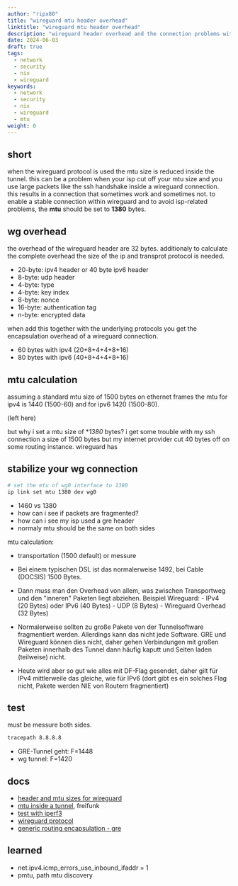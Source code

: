 ```yaml
---
author: "ripx80"
title: "wireguard mtu header overhead"
linktitle: "wireguard mtu header overhead"
description: "wireguard header overhead and the connection problems with your cutted off mtu"
date: 2024-06-03
draft: true
tags:
  - network
  - security
  - nix
  - wireguard
keywords:
  - network
  - security
  - nix
  - wireguard
  - mtu
weight: 0
---
```


## short

when the wireguard protocol is used the mtu size is reduced inside the tunnel.
this can be a problem when your isp cut off your mtu size and you use large packets like the ssh handshake inside a wireguard connection.
this results in a connection that sometimes work and sometimes not.
to enable a stable connection within wireguard and to avoid isp-related problems, the **mtu** should be set to **1380** bytes.

## wg overhead

the overhead of the wireguard header are 32 bytes.
additionaly to calculate the complete overhead the size of the ip and transprot protocol is needed.

- 20-byte: ipv4 header or 40 byte ipv6 header
- 8-byte: udp header
- 4-byte: type
- 4-byte: key index
- 8-byte: nonce
- 16-byte: authentication tag
- n-byte: encrypted data

when add this together with the underlying protocols you get the encapsulation overhead of a wireguard connection.

- 60 bytes with ipv4 (20+8+4+4+8+16)
- 80 bytes with ipv6 (40+8+4+4+8+16)

## mtu calculation

assuming a standard mtu size of 1500 bytes on ethernet frames the mtu for ipv4 is 1440 (1500-60) and for ipv6 1420 (1500-80).

(left here)

but why i set a mtu size of **1380* bytes? i get some trouble with my ssh connection
 a size of 1500 bytes but my internet provider cut 40 bytes off on some routing instance.
wireguard has


## stabilize your wg connection

```sh
# set the mtu of wg0 interface to 1380
ip link set mtu 1380 dev wg0
```

- 1460 vs 1380
- how can i see if packets are fragmented?
- how can i see my isp used a gre header
- normaly mtu should be the same on both sides

mtu calculation:
- transportation (1500 default) or messure
- Bei einem typischen DSL ist das normalerweise 1492, bei Cable (DOCSIS) 1500 Bytes.
- Dann muss man den Overhead von allem, was zwischen Transportweg und den "inneren" Paketen liegt abziehen. Beispiel Wireguard: - IPv4 (20 Bytes) oder IPv6 (40 Bytes) - UDP (8 Bytes) - Wireguard Overhead (32 Bytes)

- Normalerweise sollten zu große Pakete von der Tunnelsoftware fragmentiert werden. Allerdings kann das nicht jede Software. GRE und Wireguard können dies nicht, daher gehen Verbindungen mit großen Paketen innerhalb des Tunnel dann häufig kaputt und Seiten laden (teilweise) nicht.
- Heute wird aber so gut wie alles mit DF-Flag gesendet, daher gilt für IPv4 mittlerweile das gleiche, wie für IPv6 (dort gibt es ein solches Flag nicht, Pakete werden NIE von Routern fragmentiert)


## test

must be messure both sides.

```sh
tracepath 8.8.8.8

```

- GRE-Tunnel geht: F=1448
- wg tunnel: F=1420

## docs

- [header and mtu sizes for wireguard](https://lists.zx2c4.com/pipermail/wireguard/2017-December/002201.html)
- [mtu inside a tunnel](https://wiki.freifunk-franken.de/w/MTU), freifunk
- [test with iperf3](https://gist.github.com/nitred/f16850ca48c48c79bf422e90ee5b9d95)
- [wireguard protocol](https://www.wireguard.com/protocol/)
- [generic routing encapsulation - gre](https://en.wikipedia.org/wiki/Generic_Routing_Encapsulation)

## learned

- net.ipv4.icmp_errors_use_inbound_ifaddr = 1
- pmtu, path mtu discovery